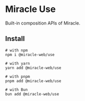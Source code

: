 # Miracle Use

Built-in composition APIs of Miracle.

## Install

```shell
# with npm
npm i @miracle-web/use

# with yarn
yarn add @miracle-web/use

# with pnpm
pnpm add @miracle-web/use

# with Bun
bun add @miracle-web/use
```
